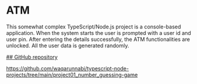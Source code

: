 # ATM

This somewhat complex TypeScript/Node.js project is a console-based application. When the system starts the user is prompted with a user id and user pin. After entering the details successfully, the ATM functionalities are unlocked. All the user data is generated randomly. 

[## GitHub repository](https://github.com/waqarunnabi/typescript-node-projects/tree/main/project01_number_guessing-game)

https://github.com/waqarunnabi/typescript-node-projects/tree/main/project01_number_guessing-game




